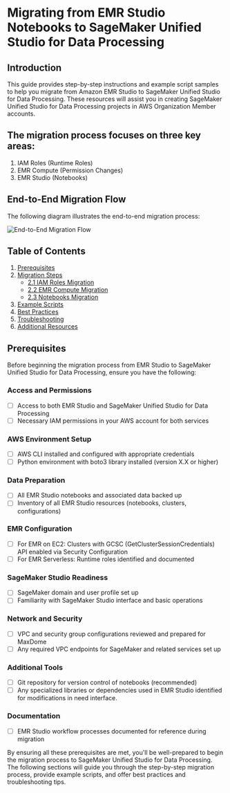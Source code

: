 # Migrating from EMR Studio Notebooks to SageMaker Unified Studio for Data Processing

## Introduction

This guide provides step-by-step instructions and example script samples to help you migrate from Amazon EMR Studio to SageMaker Unified Studio for Data Processing. These resources will assist you in creating SageMaker Unified Studio for Data Processing projects in AWS Organization Member accounts.

## The migration process focuses on three key areas:

1. IAM Roles (Runtime Roles)
2. EMR Compute (Permission Changes)
3. EMR Studio (Notebooks)

## End-to-End Migration Flow

The following diagram illustrates the end-to-end migration process:

![End-to-End Migration Flow](https://github.com/aws/Unified-Studio-for-Amazon-Sagemaker/raw/main/migration/emr/img/e2e.png)

## Table of Contents

1. [Prerequisites](#prerequisites)
2. [Migration Steps](#migration-steps)
   - [2.1 IAM Roles Migration](#21-iam-roles-migration)
   - [2.2 EMR Compute Migration](#22-emr-compute-migration)
   - [2.3 Notebooks Migration](#23-notebooks-migration)
3. [Example Scripts](#example-scripts)
4. [Best Practices](#best-practices)
5. [Troubleshooting](#troubleshooting)
6. [Additional Resources](#additional-resources)

## Prerequisites

Before beginning the migration process from EMR Studio to SageMaker Unified Studio for Data Processing, ensure you have the following:

### Access and Permissions
- [ ] Access to both EMR Studio and SageMaker Unified Studio for Data Processing
- [ ] Necessary IAM permissions in your AWS account for both services

### AWS Environment Setup
- [ ] AWS CLI installed and configured with appropriate credentials
- [ ] Python environment with boto3 library installed (version X.X or higher)

### Data Preparation
- [ ] All EMR Studio notebooks and associated data backed up
- [ ] Inventory of all EMR Studio resources (notebooks, clusters, configurations)

### EMR Configuration
- [ ] For EMR on EC2: Clusters with GCSC (GetClusterSessionCredentials) API enabled via Security Configuration
- [ ] For EMR Serverless: Runtime roles identified and documented

### SageMaker Studio Readiness
- [ ] SageMaker domain and user profile set up
- [ ] Familiarity with SageMaker Studio interface and basic operations

### Network and Security
- [ ] VPC and security group configurations reviewed and prepared for MaxDome
- [ ] Any required VPC endpoints for SageMaker and related services set up

### Additional Tools
- [ ] Git repository for version control of notebooks (recommended)
- [ ] Any specialized libraries or dependencies used in EMR Studio identified for modifications in need interface.

### Documentation
- [ ] EMR Studio workflow processes documented for reference during migration

By ensuring all these prerequisites are met, you'll be well-prepared to begin the migration process to SageMaker Unified Studio for Data Processing. The following sections will guide you through the step-by-step migration process, provide example scripts, and offer best practices and troubleshooting tips.
